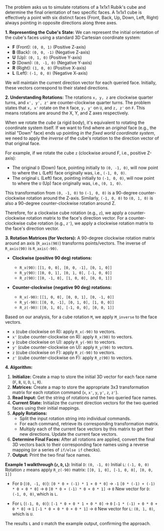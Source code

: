The problem asks us to simulate rotations of a 1x1x1 Rubik's cube and determine the final orientation of two specific faces. A 1x1x1 cube is effectively a point with six distinct faces (Front, Back, Up, Down, Left, Right) always pointing in opposite directions along three axes.

**1. Representing the Cube's State:**
We can represent the initial orientation of the cube's faces using a standard 3D Cartesian coordinate system:
- **F** (Front): `(0, 0, 1)` (Positive Z-axis)
- **B** (Back): `(0, 0, -1)` (Negative Z-axis)
- **U** (Up): `(0, 1, 0)` (Positive Y-axis)
- **D** (Down): `(0, -1, 0)` (Negative Y-axis)
- **R** (Right): `(1, 0, 0)` (Positive X-axis)
- **L** (Left): `(-1, 0, 0)` (Negative X-axis)

We will maintain the current direction vector for each queried face. Initially, these vectors correspond to their stated directions.

**2. Understanding Rotations:**
The rotations `x, y, z` are clockwise quarter turns, and `x', y', z'` are counter-clockwise quarter turns. The problem states that `x, x'` rotate on the `R` face, `y, y'` on `U`, and `z, z'` on `F`. This means rotations are around the X, Y, and Z axes respectively.

When we rotate the *cube* (a rigid body), it's equivalent to rotating the coordinate system itself. If we want to find where an *original* face (e.g., the initial "Down" face) ends up pointing *in the fixed world coordinate system*, we need to apply the *inverse* of the cube's rotation to the direction vector of that original face.

For example, if we rotate the cube `z` (clockwise around F, i.e., positive Z-axis):
- The original `D` (Down) face, pointing initially to `(0, -1, 0)`, will now point to where the `L` (Left) face originally was, i.e., `(-1, 0, 0)`.
- The original `L` (Left) face, pointing initially to `(-1, 0, 0)`, will now point to where the `U` (Up) face originally was, i.e., `(0, 1, 0)`.

This transformation from `(0, -1, 0)` to `(-1, 0, 0)` is a 90-degree counter-clockwise rotation around the Z-axis.
Similarly, `(-1, 0, 0)` to `(0, 1, 0)` is also a 90-degree counter-clockwise rotation around Z.

Therefore, for a clockwise cube rotation (e.g., `z`), we apply a counter-clockwise rotation matrix to the face's direction vector.
For a counter-clockwise cube rotation (e.g., `z'`), we apply a clockwise rotation matrix to the face's direction vector.

**3. Rotation Matrices (for Vectors):**
A 90-degree clockwise rotation matrix around an axis (`R_axis(90)`) transforms points/vectors. The inverse of `R_axis(90)` is `R_axis(-90)`.
- **Clockwise (positive 90 deg) rotations:**
  - `R_x(90)`: `[[1, 0, 0], [0, 0, -1], [0, 1, 0]]`
  - `R_y(90)`: `[[0, 0, 1], [0, 1, 0], [-1, 0, 0]]`
  - `R_z(90)`: `[[0, -1, 0], [1, 0, 0], [0, 0, 1]]`

- **Counter-clockwise (negative 90 deg) rotations:**
  - `R_x(-90)`: `[[1, 0, 0], [0, 0, 1], [0, -1, 0]]`
  - `R_y(-90)`: `[[0, 0, -1], [0, 1, 0], [1, 0, 0]]`
  - `R_z(-90)`: `[[0, 1, 0], [-1, 0, 0], [0, 0, 1]]`

Based on our analysis, for a cube rotation `M`, we apply `M_inverse` to the face vectors.
- `x` (cube clockwise on R): apply `R_x(-90)` to vectors.
- `x'` (cube counter-clockwise on R): apply `R_x(90)` to vectors.
- `y` (cube clockwise on U): apply `R_y(-90)` to vectors.
- `y'` (cube counter-clockwise on U): apply `R_y(90)` to vectors.
- `z` (cube clockwise on F): apply `R_z(-90)` to vectors.
- `z'` (cube counter-clockwise on F): apply `R_z(90)` to vectors.

**4. Algorithm:**
1.  **Initialize:** Create a map to store the initial 3D vector for each face name (`F`, `B`, `U`, `D`, `L`, `R`).
2.  **Matrices:** Create a map to store the appropriate 3x3 transformation matrix for each rotation command (`x`, `x'`, `y`, `y'`, `z`, `z'`).
3.  **Read Input:** Get the string of rotations and the two queried face names.
4.  **Current State:** Initialize the current direction vectors for the two queried faces using their initial mappings.
5.  **Apply Rotations:**
    *   Split the input rotation string into individual commands.
    *   For each command, retrieve its corresponding transformation matrix.
    *   Multiply each of the current face vectors by this matrix to get their new directions. Update the current face vectors.
6.  **Determine Final Faces:** After all rotations are applied, convert the final 3D vectors back to their corresponding face names using a reverse mapping (or a series of `if/else if` checks).
7.  **Output:** Print the two final face names.

**Example 1 walkthrough (`z`, `D`, `L`):**
Initial `D`: `(0, -1, 0)`
Initial `L`: `(-1, 0, 0)`
Rotation `z` means apply `R_z(-90)` matrix: `[[0, 1, 0], [-1, 0, 0], [0, 0, 1]]`

- For `D` (`(0, -1, 0)`):
  `[0 * 0 + (-1) * 1 + 0 * 0]`  -> `-1`
  `[0 * (-1) + (-1) * 0 + 0 * 0]` -> `0`
  `[0 * 0 + (-1) * 0 + 0 * 1]`   -> `0`
  New vector for `D`: `(-1, 0, 0)`, which is `L`.

- For `L` (`(-1, 0, 0)`):
  `[-1 * 0 + 0 * 1 + 0 * 0]`  -> `0`
  `[-1 * (-1) + 0 * 0 + 0 * 0]` -> `1`
  `[-1 * 0 + 0 * 0 + 0 * 1]`   -> `0`
  New vector for `L`: `(0, 1, 0)`, which is `U`.

The results `L` and `U` match the example output, confirming the approach.